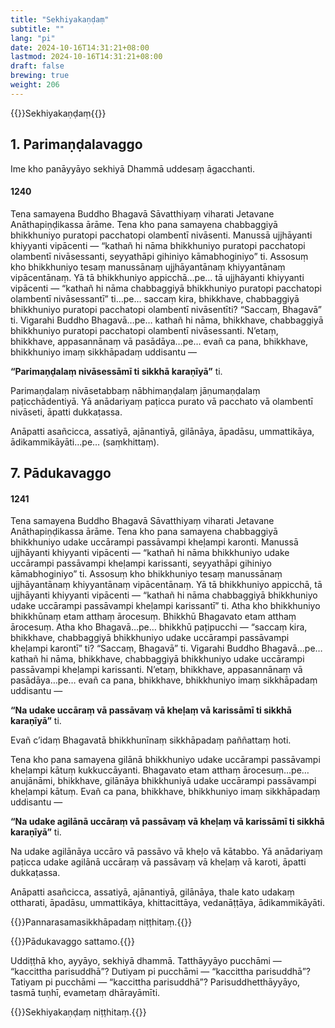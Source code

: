 ```yaml
---
title: "Sekhiyakaṇḍaṃ"
subtitle: ""
lang: "pi"
date: 2024-10-16T14:31:21+08:00
lastmod: 2024-10-16T14:31:21+08:00
draft: false
brewing: true
weight: 206
---
```


{{<subtitle>}}Sekhiyakaṇḍaṃ{{</subtitle>}}

## 1. Parimaṇḍalavaggo

Ime kho panāyyāyo sekhiyā Dhammā uddesaṃ āgacchanti.

#### 1240

Tena samayena Buddho Bhagavā Sāvatthiyaṃ viharati Jetavane Anāthapiṇḍikassa ārāme. Tena kho pana samayena chabbaggiyā bhikkhuniyo puratopi pacchatopi olambentī nivāsenti. Manussā ujjhāyanti khiyyanti vipācenti — “kathañ hi nāma bhikkhuniyo puratopi pacchatopi olambentī nivāsessanti, seyyathāpi gihiniyo kāmabhoginiyo” ti. Assosuṃ kho bhikkhuniyo tesaṃ manussānaṃ ujjhāyantānaṃ khiyyantānaṃ vipācentānaṃ. Yā tā bhikkhuniyo appicchā…pe… tā ujjhāyanti khiyyanti vipācenti — “kathañ hi nāma chabbaggiyā bhikkhuniyo puratopi pacchatopi olambentī nivāsessantī” ti…pe… saccaṃ kira, bhikkhave, chabbaggiyā bhikkhuniyo puratopi pacchatopi olambentī nivāsentīti? “Saccaṃ, Bhagavā” ti. Vigarahi Buddho Bhagavā…pe… kathañ hi nāma, bhikkhave, chabbaggiyā bhikkhuniyo puratopi pacchatopi olambentī nivāsessanti. N’etaṃ, bhikkhave, appasannānaṃ vā pasādāya…pe… evañ ca pana, bhikkhave, bhikkhuniyo imaṃ sikkhāpadaṃ uddisantu —

**“Parimaṇḍalaṃ nivāsessāmī ti sikkhā karaṇīyā”** ti.

Parimaṇḍalaṃ nivāsetabbaṃ nābhimaṇḍalaṃ jāṇumaṇḍalaṃ paṭicchādentiyā. Yā anādariyaṃ paṭicca purato vā pacchato vā olambentī nivāseti, āpatti dukkaṭassa.

Anāpatti asañcicca, assatiyā, ajānantiyā, gilānāya, āpadāsu, ummattikāya, ādikammikāyāti…pe… (saṃkhittaṃ).

## 7. Pādukavaggo

#### 1241

Tena samayena Buddho Bhagavā Sāvatthiyaṃ viharati Jetavane Anāthapiṇḍikassa ārāme. Tena kho pana samayena chabbaggiyā bhikkhuniyo udake uccārampi passāvampi kheḷampi karonti. Manussā ujjhāyanti khiyyanti vipācenti — “kathañ hi nāma bhikkhuniyo udake uccārampi passāvampi kheḷampi karissanti, seyyathāpi gihiniyo kāmabhoginiyo” ti. Assosuṃ kho bhikkhuniyo tesaṃ manussānaṃ ujjhāyantānaṃ khiyyantānaṃ vipācentānaṃ. Yā tā bhikkhuniyo appicchā, tā ujjhāyanti khiyyanti vipācenti — “kathañ hi nāma chabbaggiyā bhikkhuniyo udake uccārampi passāvampi kheḷampi karissantī” ti. Atha kho bhikkhuniyo bhikkhūnaṃ etam atthaṃ ārocesuṃ. Bhikkhū Bhagavato etam atthaṃ ārocesuṃ. Atha kho Bhagavā…pe… bhikkhū paṭipucchi — “saccaṃ kira, bhikkhave, chabbaggiyā bhikkhuniyo udake uccārampi passāvampi kheḷampi karontī” ti? “Saccaṃ, Bhagavā” ti. Vigarahi Buddho Bhagavā…pe… kathañ hi nāma, bhikkhave, chabbaggiyā bhikkhuniyo udake uccārampi passāvampi kheḷampi karissanti. N’etaṃ, bhikkhave, appasannānaṃ vā pasādāya…pe… evañ ca pana, bhikkhave, bhikkhuniyo imaṃ sikkhāpadaṃ uddisantu —

**“Na udake uccāraṃ vā passāvaṃ vā kheḷaṃ vā karissāmī ti sikkhā karaṇīyā”** ti.

Evañ c’idaṃ Bhagavatā bhikkhunīnaṃ sikkhāpadaṃ paññattaṃ hoti.

Tena kho pana samayena gilānā bhikkhuniyo udake uccārampi passāvampi kheḷampi kātuṃ kukkuccāyanti. Bhagavato etam atthaṃ ārocesuṃ…pe… anujānāmi, bhikkhave, gilānāya bhikkhuniyā udake uccārampi passāvampi kheḷampi kātuṃ. Evañ ca pana, bhikkhave, bhikkhuniyo imaṃ sikkhāpadaṃ uddisantu —

**“Na udake agilānā uccāraṃ vā passāvaṃ vā kheḷaṃ vā karissāmī ti sikkhā karaṇīyā”** ti.

Na udake agilānāya uccāro vā passāvo vā kheḷo vā kātabbo. Yā anādariyaṃ paṭicca udake agilānā uccāraṃ vā passāvaṃ vā kheḷaṃ vā karoti, āpatti dukkaṭassa.

Anāpatti asañcicca, assatiyā, ajānantiyā, gilānāya, thale kato udakaṃ ottharati, āpadāsu, ummattikāya, khittacittāya, vedanāṭṭāya, ādikammikāyāti.

{{<eop>}}Pannarasamasikkhāpadaṃ niṭṭhitaṃ.{{</eop>}}

{{<eop>}}Pādukavaggo sattamo.{{</eop>}}

Uddiṭṭhā kho, ayyāyo, sekhiyā dhammā. Tatthāyyāyo pucchāmi — “kaccittha parisuddhā”? Dutiyam pi pucchāmi — “kaccittha parisuddhā”? Tatiyam pi pucchāmi — “kaccittha parisuddhā”? Parisuddhetthāyyāyo, tasmā tuṇhī, evametaṃ dhārayāmīti.

{{<eop>}}Sekhiyakaṇḍaṃ niṭṭhitaṃ.{{</eop>}}